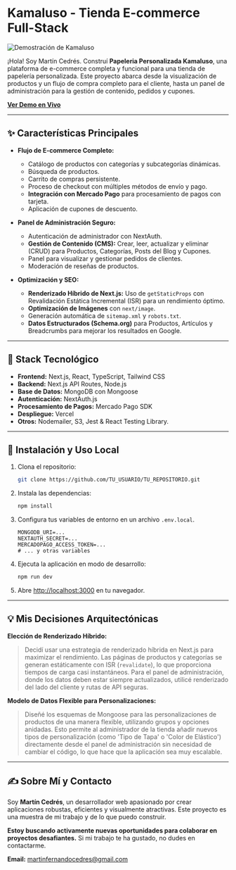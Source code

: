 # Kamaluso - Tienda E-commerce Full-Stack

![Demostración de Kamaluso](URL_DEL_GIF_O_SCREENSHOT_PRINCIPAL)

¡Hola! Soy Martín Cedrés. Construí **Papeleria Personalizada Kamaluso**, una plataforma de e-commerce completa y funcional para una tienda de papelería personalizada. Este proyecto abarca desde la visualización de productos y un flujo de compra completo para el cliente, hasta un panel de administración para la gestión de contenido, pedidos y cupones.

**[Ver Demo en Vivo](www.papeleriapersonalizada.uy)**

---

## ✨ Características Principales

- **Flujo de E-commerce Completo:**
  - Catálogo de productos con categorías y subcategorías dinámicas.
  - Búsqueda de productos.
  - Carrito de compras persistente.
  - Proceso de checkout con múltiples métodos de envío y pago.
  - **Integración con Mercado Pago** para procesamiento de pagos con tarjeta.
  - Aplicación de cupones de descuento.

- **Panel de Administración Seguro:**
  - Autenticación de administrador con NextAuth.
  - **Gestión de Contenido (CMS):** Crear, leer, actualizar y eliminar (CRUD) para Productos, Categorías, Posts del Blog y Cupones.
  - Panel para visualizar y gestionar pedidos de clientes.
  - Moderación de reseñas de productos.

- **Optimización y SEO:**
  - **Renderizado Híbrido de Next.js:** Uso de `getStaticProps` con Revalidación Estática Incremental (ISR) para un rendimiento óptimo.
  - **Optimización de Imágenes** con `next/image`.
  - Generación automática de `sitemap.xml` y `robots.txt`.
  - **Datos Estructurados (Schema.org)** para Productos, Artículos y Breadcrumbs para mejorar los resultados en Google.

---

## 🚀 Stack Tecnológico

- **Frontend:** Next.js, React, TypeScript, Tailwind CSS
- **Backend:** Next.js API Routes, Node.js
- **Base de Datos:** MongoDB con Mongoose
- **Autenticación:** NextAuth.js
- **Procesamiento de Pagos:** Mercado Pago SDK
- **Despliegue:** Vercel
- **Otros:** Nodemailer, S3, Jest & React Testing Library.

---

## 🔧 Instalación y Uso Local

1. Clona el repositorio:
   ```bash
   git clone https://github.com/TU_USUARIO/TU_REPOSITORIO.git
   ```
2. Instala las dependencias:
   ```bash
   npm install
   ```
3. Configura tus variables de entorno en un archivo `.env.local`.
   ```env
   MONGODB_URI=...
   NEXTAUTH_SECRET=...
   MERCADOPAGO_ACCESS_TOKEN=...
   # ... y otras variables
   ```
4. Ejecuta la aplicación en modo de desarrollo:
   ```bash
   npm run dev
   ```
5. Abre [http://localhost:3000](http://localhost:3000) en tu navegador.

---

## 💡 Mis Decisiones Arquitectónicas

**Elección de Renderizado Híbrido:**
> Decidí usar una estrategia de renderizado híbrida en Next.js para maximizar el rendimiento. Las páginas de productos y categorías se generan estáticamente con ISR (`revalidate`), lo que proporciona tiempos de carga casi instantáneos. Para el panel de administración, donde los datos deben estar siempre actualizados, utilicé renderizado del lado del cliente y rutas de API seguras.

**Modelo de Datos Flexible para Personalizaciones:**
> Diseñé los esquemas de Mongoose para las personalizaciones de productos de una manera flexible, utilizando grupos y opciones anidadas. Esto permite al administrador de la tienda añadir nuevos tipos de personalización (como 'Tipo de Tapa' o 'Color de Elástico') directamente desde el panel de administración sin necesidad de cambiar el código, lo que hace que la aplicación sea muy escalable.

---

## ✍️ Sobre Mí y Contacto

Soy **Martín Cedrés**, un desarrollador web apasionado por crear aplicaciones robustas, eficientes y visualmente atractivas. Este proyecto es una muestra de mi trabajo y de lo que puedo construir.

**Estoy buscando activamente nuevas oportunidades para colaborar en proyectos desafiantes.** Si mi trabajo te ha gustado, no dudes en contactarme.


**Email:** martinfernandocedres@gmail.com
